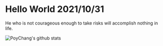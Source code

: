 # Hello World 2021/10/31

He who is not courageous enough to take risks will accomplish nothing in life.

![PoyChang's github stats](https://github-readme-stats.vercel.app/api?username=poychang&show_icons=true&theme=dracula)
